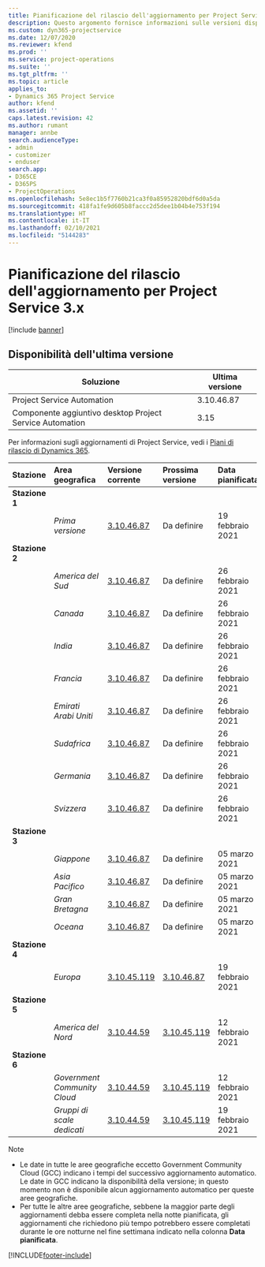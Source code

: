 ```yaml
---
title: Pianificazione del rilascio dell'aggiornamento per Project Service 3.x
description: Questo argomento fornisce informazioni sulle versioni disponibili e future di Dynamics 365 Project Service Automation.
ms.custom: dyn365-projectservice
ms.date: 12/07/2020
ms.reviewer: kfend
ms.prod: ''
ms.service: project-operations
ms.suite: ''
ms.tgt_pltfrm: ''
ms.topic: article
applies_to:
- Dynamics 365 Project Service
author: kfend
ms.assetid: ''
caps.latest.revision: 42
ms.author: rumant
manager: annbe
search.audienceType:
- admin
- customizer
- enduser
search.app:
- D365CE
- D365PS
- ProjectOperations
ms.openlocfilehash: 5e8ec1b5f7760b21ca3f0a85952820bdf6d0a5da
ms.sourcegitcommit: 418fa1fe9d605b8faccc2d5dee1b04b4e753f194
ms.translationtype: HT
ms.contentlocale: it-IT
ms.lasthandoff: 02/10/2021
ms.locfileid: "5144283"
---
```

# <a name="update-release-schedule-for-project-service-3x"></a>Pianificazione del rilascio dell'aggiornamento per Project Service 3.x

[!include [banner](../includes/psa-now-project-operations.md)]

## <a name="latest-version-availability"></a>Disponibilità dell'ultima versione

| Soluzione  | Ultima versione |
|-------|----|
| Project Service Automation    | 3.10.46.87 |
| Componente aggiuntivo desktop Project Service Automation                | 3.15          |

Per informazioni sugli aggiornamenti di Project Service, vedi i [Piani di rilascio di Dynamics 365](https://docs.microsoft.com/dynamics365/release-plans/). 

| Stazione  | Area geografica | Versione corrente | Prossima versione |  Data pianificata
| :---   | :---   | :---   | :---   |:---   |         
|<strong>Stazione 1</strong> | |  |  | |
| | <i>Prima versione</i> | [3.10.46.87](whats-new-ur-28-5.md) | Da definire | 19 febbraio 2021
|<strong>Stazione 2</strong> | |  |  | |
| | <i>America del Sud</i> | [3.10.46.87](whats-new-ur-28-5.md) | Da definire | 26 febbraio 2021
| | <i>Canada</i> | [3.10.46.87](whats-new-ur-28-5.md) | Da definire | 26 febbraio 2021
| | <i>India</i> | [3.10.46.87](whats-new-ur-28-5.md) | Da definire | 26 febbraio 2021
| | <i>Francia</i> | [3.10.46.87](whats-new-ur-28-5.md) | Da definire | 26 febbraio 2021
| | <i>Emirati Arabi Uniti</i> | [3.10.46.87](whats-new-ur-28-5.md) | Da definire | 26 febbraio 2021
| | <i>Sudafrica</i> | [3.10.46.87](whats-new-ur-28-5.md) | Da definire | 26 febbraio 2021
| | <i>Germania</i> | [3.10.46.87](whats-new-ur-28-5.md) | Da definire | 26 febbraio 2021
| | <i>Svizzera</i> | [3.10.46.87](whats-new-ur-28-5.md) | Da definire | 26 febbraio 2021
|<strong>Stazione 3</strong> | |  |  | |
| | <i>Giappone</i> | [3.10.46.87](whats-new-ur-28-5.md) | Da definire | 05 marzo 2021
| | <i>Asia Pacifico</i> | [3.10.46.87](whats-new-ur-28-5.md) | Da definire | 05 marzo 2021
| | <i>Gran Bretagna</i> | [3.10.46.87](whats-new-ur-28-5.md) | Da definire | 05 marzo 2021
| | <i>Oceana</i> | [3.10.46.87](whats-new-ur-28-5.md) | Da definire | 05 marzo 2021
|<strong>Stazione 4</strong> | |  |  | |
| | <i>Europa</i> | [3.10.45.119](whats-new-ur-27-5.md) | [3.10.46.87](whats-new-ur-28-5.md) | 19 febbraio 2021
|<strong>Stazione 5</strong> | |  |  | |
| | <i>America del Nord</i> | [3.10.44.59](whats-new-ur-26.md) | [3.10.45.119](whats-new-ur-27-5.md) | 12 febbraio 2021
|<strong>Stazione 6</strong> | |  |  | |
| | <i>Government Community Cloud</i> | [3.10.44.59](whats-new-ur-26.md) | [3.10.45.119](whats-new-ur-27-5.md) | 12 febbraio 2021
| | <i>Gruppi di scale dedicati</i> | [3.10.44.59](whats-new-ur-26.md) | [3.10.45.119](whats-new-ur-27-5.md) | 19 febbraio 2021

>[!Note]
> - Le date in tutte le aree geografiche eccetto Government Community Cloud (GCC) indicano i tempi del successivo aggiornamento automatico. Le date in GCC indicano la disponibilità della versione; in questo momento non è disponibile alcun aggiornamento automatico per queste aree geografiche.
> - Per tutte le altre aree geografiche, sebbene la maggior parte degli aggiornamenti debba essere completa nella notte pianificata, gli aggiornamenti che richiedono più tempo potrebbero essere completati durante le ore notturne nel fine settimana indicato nella colonna **Data pianificata**.


[!INCLUDE[footer-include](../includes/footer-banner.md)]